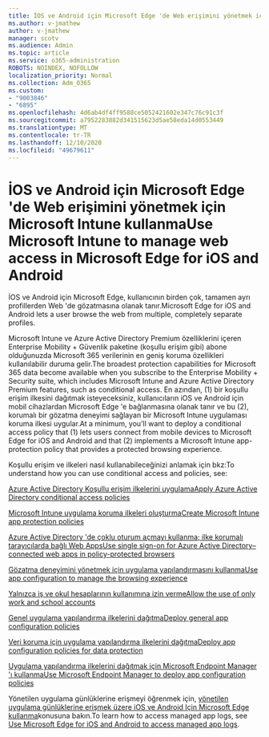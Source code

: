 ```yaml
---
title: İOS ve Android için Microsoft Edge 'de Web erişimini yönetmek için Microsoft Intune kullanma
ms.author: v-jmathew
author: v-jmathew
manager: scotv
ms.audience: Admin
ms.topic: article
ms.service: o365-administration
ROBOTS: NOINDEX, NOFOLLOW
localization_priority: Normal
ms.collection: Adm_O365
ms.custom:
- "9003846"
- "6895"
ms.openlocfilehash: 4d6ab4df4ff9588ce5052421602e347c76c91c3f
ms.sourcegitcommit: a7952283882d341515623d5ae58eda14d0553449
ms.translationtype: MT
ms.contentlocale: tr-TR
ms.lasthandoff: 12/10/2020
ms.locfileid: "49679611"
---
```

# <a name="use-microsoft-intune-to-manage-web-access-in-microsoft-edge-for-ios-and-android"></a><span data-ttu-id="b56c9-102">İOS ve Android için Microsoft Edge 'de Web erişimini yönetmek için Microsoft Intune kullanma</span><span class="sxs-lookup"><span data-stu-id="b56c9-102">Use Microsoft Intune to manage web access in Microsoft Edge for iOS and Android</span></span>

<span data-ttu-id="b56c9-103">İOS ve Android için Microsoft Edge, kullanıcının birden çok, tamamen ayrı profillerden Web 'de gözatmasına olanak tanır.</span><span class="sxs-lookup"><span data-stu-id="b56c9-103">Microsoft Edge for iOS and Android lets a user browse the web from multiple, completely separate profiles.</span></span>

<span data-ttu-id="b56c9-104">Microsoft Intune ve Azure Active Directory Premium özelliklerini içeren Enterprise Mobility + Güvenlik paketine (koşullu erişim gibi) abone olduğunuzda Microsoft 365 verilerinin en geniş koruma özellikleri kullanılabilir duruma gelir.</span><span class="sxs-lookup"><span data-stu-id="b56c9-104">The broadest protection capabilities for Microsoft 365 data become available when you subscribe to the Enterprise Mobility + Security suite, which includes Microsoft Intune and Azure Active Directory Premium features, such as conditional access.</span></span> <span data-ttu-id="b56c9-105">En azından, (1) bir koşullu erişim ilkesini dağıtmak isteyeceksiniz, kullanıcıların iOS ve Android için mobil cihazlardan Microsoft Edge 'e bağlanmasına olanak tanır ve bu (2), korumalı bir gözatma deneyimi sağlayan bir Microsoft Intune uygulaması koruma ilkesi uygular.</span><span class="sxs-lookup"><span data-stu-id="b56c9-105">At a minimum, you’ll want to deploy a conditional access policy that (1) lets users connect from mobile devices to Microsoft Edge for iOS and Android and that (2) implements a Microsoft Intune app-protection policy that provides a protected browsing experience.</span></span>

<span data-ttu-id="b56c9-106">Koşullu erişim ve ilkeleri nasıl kullanabileceğinizi anlamak için bkz:</span><span class="sxs-lookup"><span data-stu-id="b56c9-106">To understand how you can use conditional access and policies, see:</span></span>

[<span data-ttu-id="b56c9-107">Azure Active Directory Koşullu erişim ilkelerini uygulama</span><span class="sxs-lookup"><span data-stu-id="b56c9-107">Apply Azure Active Directory conditional access policies</span></span>](https://go.microsoft.com/fwlink/?linkid=2132481)

[<span data-ttu-id="b56c9-108">Microsoft Intune uygulama koruma ilkeleri oluşturma</span><span class="sxs-lookup"><span data-stu-id="b56c9-108">Create Microsoft Intune app protection policies</span></span>](https://go.microsoft.com/fwlink/?linkid=2132651)

[<span data-ttu-id="b56c9-109">Azure Active Directory 'de çoklu oturum açmayı kullanma; ilke korumalı tarayıcılarda bağlı Web Apps</span><span class="sxs-lookup"><span data-stu-id="b56c9-109">Use single sign-on for Azure Active Directory–connected web apps in policy-protected browsers</span></span>](https://go.microsoft.com/fwlink/?linkid=2132482)

[<span data-ttu-id="b56c9-110">Gözatma deneyimini yönetmek için uygulama yapılandırmasını kullanma</span><span class="sxs-lookup"><span data-stu-id="b56c9-110">Use app configuration to manage the browsing experience</span></span>](https://go.microsoft.com/fwlink/?linkid=2132483)

[<span data-ttu-id="b56c9-111">Yalnızca iş ve okul hesaplarının kullanımına izin verme</span><span class="sxs-lookup"><span data-stu-id="b56c9-111">Allow the use of only work and school accounts</span></span>](https://go.microsoft.com/fwlink/?linkid=2132652)

[<span data-ttu-id="b56c9-112">Genel uygulama yapılandırma ilkelerini dağıtma</span><span class="sxs-lookup"><span data-stu-id="b56c9-112">Deploy general app configuration policies</span></span>](https://go.microsoft.com/fwlink/?linkid=2132653)

[<span data-ttu-id="b56c9-113">Veri koruma için uygulama yapılandırma ilkelerini dağıtma</span><span class="sxs-lookup"><span data-stu-id="b56c9-113">Deploy app configuration policies for data protection</span></span>](https://go.microsoft.com/fwlink/?linkid=2132654)

[<span data-ttu-id="b56c9-114">Uygulama yapılandırma ilkelerini dağıtmak için Microsoft Endpoint Manager 'ı kullanma</span><span class="sxs-lookup"><span data-stu-id="b56c9-114">Use Microsoft Endpoint Manager to deploy app configuration policies</span></span>](https://go.microsoft.com/fwlink/?linkid=2132707)

<span data-ttu-id="b56c9-115">Yönetilen uygulama günlüklerine erişmeyi öğrenmek için, [yönetilen uygulama günlüklerine erişmek üzere iOS ve Android Için Microsoft Edge kullanma](https://go.microsoft.com/fwlink/?linkid=2132578)konusuna bakın.</span><span class="sxs-lookup"><span data-stu-id="b56c9-115">To learn how to access managed app logs, see [Use Microsoft Edge for iOS and Android to access managed app logs](https://go.microsoft.com/fwlink/?linkid=2132578).</span></span>
